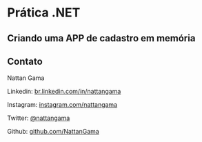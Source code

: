 # Prática .NET

## Criando uma APP de cadastro em memória

## Contato

Nattan Gama

Linkedin:  [br.linkedin.com/in/nattangama](https://www.linkedin.com/in/nattan-gama-05369a192/)

Instagram:  [instagram.com/nattangama](https://www.instagram.com/nattangama/)

Twitter:  [@nattangama](https://twitter.com/Nattan_Gama)

Github:  [github.com/NattanGama](https://github.com/NattanGama)
